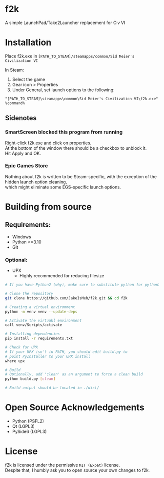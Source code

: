 # f2k
A simple LaunchPad/Take2Launcher replacement for Civ VI

# Installation

Place f2k.exe in `[PATH_TO_STEAM]/steamapps/common/Sid Meier's Civilization VI`

In Steam:
1. Select the game
2. Gear icon > Properties
3. Under General, set launch options to the following:
```
"[PATH_TO_STEAM]\steamapps\common\Sid Meier's Civilization VI\f2k.exe" %command%
```
## Sidenotes
### SmartScreen blocked this program from running
Right-click f2k.exe and click on properties.  
At the bottom of the window there should be a checkbox to unblock it.  
Hit Apply and OK.

### Epic Games Store
Nothing about f2k is written to be Steam-specific, with the exception of the hidden launch option cleaning,  
which might eliminate some EGS-specific launch options.

# Building from source

## Requirements: 
- Windows
- Python >=3.10
- Git
### Optional:
- UPX
  - Highly recommended for reducing filesize
```sh
# If you have Python2 (why), make sure to substitute python for python3

# Clone the repository
git clone https://github.com/JakeIsMeh/f2k.git && cd f2k

# Creating a virtual environment
python -m venv venv --update-deps

# Activate the virtuakl environment
call venv/Scripts/activate

# Installing dependencies
pip install -r requirements.txt

# Check for UPX
# If your UPX isn't in PATH, you should edit build.py to
# point PyInstaller to your UPX install
where upx

# Build
# Optionally, add 'clean' as an argument to force a clean build
python build.py [clean]

# Build output should be located in ./dist/
```

# Open Source Acknowledgements
- Python (PSFL2)
- Qt (LGPL3)
- PySide6 (LGPL3)

# License
f2k is licensed under the permissive `MIT (Expat)` license.  
Despite that, I humbly ask you to open source your own changes to f2k.